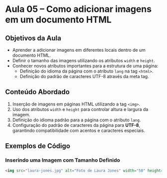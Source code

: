 # Aula 05 – Como adicionar imagens em um documento HTML

## Objetivos da Aula

- Aprender a adicionar imagens em diferentes locais dentro de um documento HTML.
- Definir o tamanho das imagens utilizando os atributos `width` e `height`.
- Conhecer novos atributos importantes para a estrutura de uma página:
  - Definição do idioma da página com o atributo `lang` na tag `<html>`.
  - Definição do padrão de caracteres UTF-8 através da meta tag.

## Conteúdo Abordado

1. Inserção de imagens em páginas HTML utilizando a tag `<img>`.
2. Uso dos atributos `width` e `height` para controlar altura e largura da imagem.
3. Definição do idioma padrão para a página com o atributo `lang`.
4. Configuração do padrão de caracteres da página para **UTF-8**, garantindo compatibilidade com acentos e caracteres especiais.

## Exemplos de Código

### Inserindo uma Imagem com Tamanho Definido

```html
<img src="laura-jones.jpg" alt="Foto de Laura Jones" width="50" height="50" />
```
